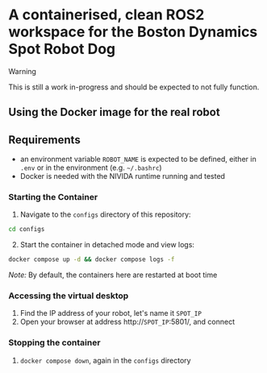 # A containerised, clean ROS2 workspace for the Boston Dynamics Spot Robot Dog

> [!WARNING]  
> This is still a work in-progress and should be expected to not fully function.

## Using the Docker image for the real robot

## Requirements

* an environment variable `ROBOT_NAME` is expected to be defined, either in `.env` or in the environment (e.g. `~/.bashrc`)
* Docker is needed with the NIVIDA runtime running and tested


### Starting the Container

1. Navigate to the `configs` directory of this repository:
```bash
cd configs
```

2. Start the container in detached mode and view logs:
```bash
docker compose up -d && docker compose logs -f
```

*Note:* By default, the containers here are restarted at boot time

### Accessing the virtual desktop

1. Find the IP address of your robot, let's name it `SPOT_IP`
2. Open your browser at address http://`SPOT_IP`:5801/, and connect


### Stopping the container

1. `docker compose down`, again in the `configs` directory


## 
